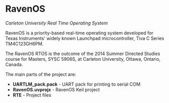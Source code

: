 RavenOS
=======

*Carleton University Real Time Operating System*


RavenOS is a priority-based real-time operating system developed for Texas Instruments' widely known Launchpad microcontroller, Tiva C Series TM4C123GH6PM. 

The RavenOS RTOS is the outcome of the 2014 Summer Directed Studies course for Masters, SYSC 5906S, at Carleton University, Ottawa, Ontario, Canada.


The main parts of the project are:
- **UARTLM_pack.pack** - UART pack for printing to serial COM
- **RavenOS.uvprojx**  - RavenOS Keil project
- **RTE**              - Project files
